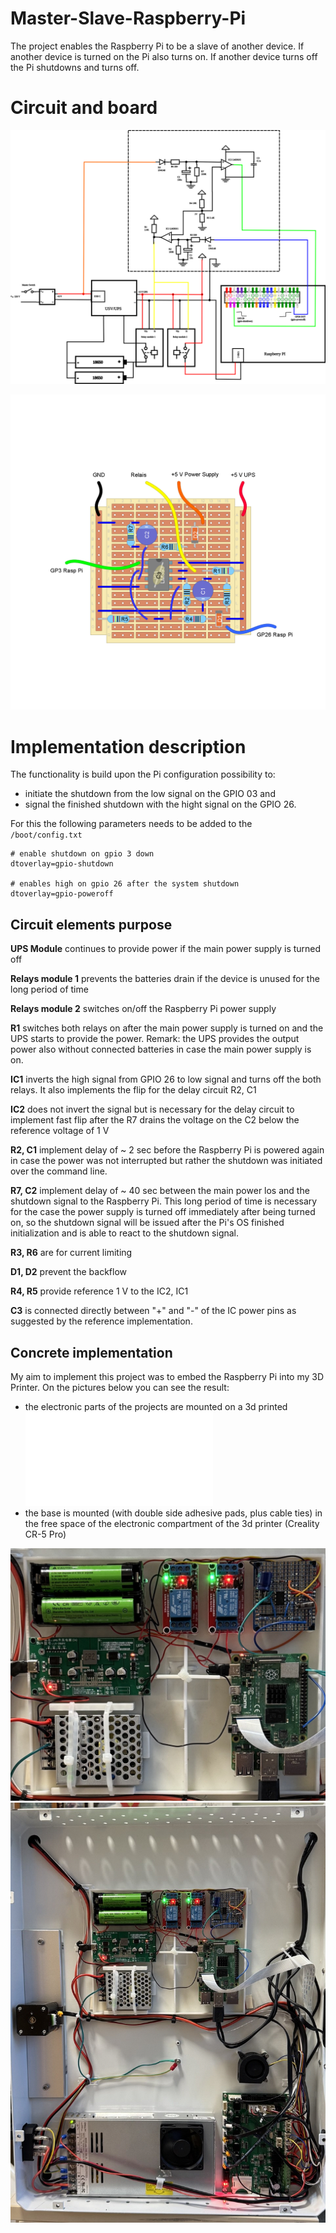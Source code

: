 # Master-Slave-Raspberry-Pi
The project enables the Raspberry Pi to be a slave of another device.
If another device is turned on the Pi also turns on.
If another device turns off the Pi shutdowns and turns off.

# Circuit and board

![Circuit](./Circuit.svg)

![Circuit board](./TriPadBoard.png)

# Implementation description
The functionality is build upon the Pi configuration possibility to:
- initiate the shutdown from the low signal on the GPIO 03 and 
- signal the finished shutdown with the hight signal on the GPIO 26.

For this the following parameters needs to be added to the `/boot/config.txt`
```
# enable shutdown on gpio 3 down
dtoverlay=gpio-shutdown

# enables high on gpio 26 after the system shutdown
dtoverlay=gpio-poweroff
```

## Circuit elements purpose

**UPS Module** continues to provide power if the main power supply is turned off

**Relays module 1** prevents the batteries drain if the device is unused for the long period of time

**Relays module 2** switches on/off the Raspberry Pi power supply

**R1** switches both relays on after the main power supply is turned on and the UPS starts to provide the power. Remark: the UPS provides the output power also without connected batteries in case the main power supply is on.
 
**IC1** inverts the high signal from GPIO 26 to low signal and turns off the both relays. It also implements the flip for the delay circuit R2, C1

**IC2** does not invert the signal but is necessary for the delay circuit to implement fast flip after the R7 drains the voltage on the C2 below the reference voltage of 1 V

**R2, C1** implement delay of ~ 2 sec before the Raspberry Pi is powered again in case the power was not interrupted but rather the shutdown was initiated over the command line.

**R7, C2** implement delay of ~ 40 sec between the main power los and the shutdown signal to the Raspberry Pi. This long period of time is necessary for the case the power supply is turned off immediately after being turned on, so the shutdown signal will be issued after the Pi's OS finished initialization and is able to react to the shutdown signal.

**R3, R6** are for current limiting

**D1, D2** prevent the backflow

**R4, R5** provide reference 1 V to the IC2, IC1 

**C3** is connected directly between "+" and "-" of the IC power pins as suggested by the reference implementation.

## Concrete implementation
My aim to implement this project was to embed the Raspberry Pi into my 3D Printer.
On the pictures below you can see the result:
- the electronic parts of the projects are mounted on a 3d printed ![base](./Base.stl)
- the base is mounted (with double side adhesive pads, plus cable ties) in the free space of the electronic compartment of the 3d printer (Creality CR-5 Pro)

![Assembly view](./Assembly.jpg)
![Assembly inside of the CR-5 Pro electronic comparment](./CR5ProElectronicCompartment.jpg)
